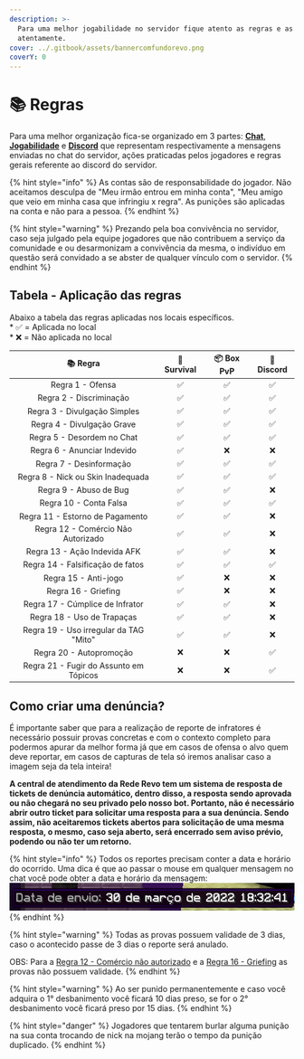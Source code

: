 ```yaml
---
description: >-
  Para uma melhor jogabilidade no servidor fique atento as regras e as leia
  atentamente.
cover: ../.gitbook/assets/bannercomfundorevo.png
coverY: 0
---
```


# 📚 Regras

Para uma melhor organização fica-se organizado em 3 partes: [**Chat**](chat.md), [**Jogabilidade**](jogabilidade.md) e [**Discord**](discord.md) que representam respectivamente a mensagens enviadas no chat do servidor, ações praticadas pelos jogadores e regras gerais referente ao discord do servidor.

{% hint style="info" %}
As contas são de responsabilidade do jogador. Não aceitamos desculpa de "Meu irmão entrou em minha conta", "Meu amigo que veio em minha casa que infringiu x regra". As punições são aplicadas na conta e não para a pessoa.
{% endhint %}

{% hint style="warning" %}
Prezando pela boa convivência no servidor, caso seja julgado pela equipe jogadores que não contribuem a serviço da comunidade e ou desarmonizam a convivência da mesma, o indivíduo em questão será convidado a se abster de qualquer vínculo com o servidor.
{% endhint %}

## Tabela - Aplicação das regras

Abaixo a tabela das regras aplicadas nos locais específicos.\
\* ✅ = Aplicada no local\
\* ❌ = Não aplicada no local

|                📚 Regra                | 🌳 Survival | 📦 Box PvP | 📱 Discord |
| :------------------------------------: | :---------: | :--------: | :--------: |
|            Regra 1 - Ofensa            |      ✅      |      ✅     |      ✅     |
|         Regra 2 - Discriminação        |      ✅      |      ✅     |      ✅     |
|      Regra 3 - Divulgação Simples      |      ✅      |      ✅     |      ✅     |
|       Regra 4 - Divulgação Grave       |      ✅      |      ✅     |      ✅     |
|       Regra 5 - Desordem no Chat       |      ✅      |      ✅     |      ✅     |
|       Regra 6 - Anunciar Indevido      |      ✅      |      ❌     |      ❌     |
|         Regra 7 - Desinformação        |      ✅      |      ✅     |      ✅     |
|    Regra 8 - Nick ou Skin Inadequada   |      ✅      |      ✅     |      ✅     |
|         Regra 9 - Abuso de Bug         |      ✅      |      ✅     |      ❌     |
|         Regra 10 - Conta Falsa         |      ✅      |      ✅     |      ✅     |
|     Regra 11 - Estorno de Pagamento    |      ✅      |      ✅     |      ❌     |
|   Regra 12 - Comércio Não Autorizado   |      ✅      |      ✅     |      ❌     |
|      Regra 13 - Ação Indevida AFK      |      ✅      |      ✅     |      ❌     |
|    Regra 14 - Falsificação de fatos    |      ✅      |      ✅     |      ✅     |
|          Regra 15 - Anti-jogo          |      ✅      |      ❌     |      ❌     |
|           Regra 16 - Griefing          |      ✅      |      ❌     |      ❌     |
|     Regra 17 - Cúmplice de Infrator    |      ✅      |      ✅     |      ❌     |
|       Regra 18 - Uso de Trapaças       |      ✅      |      ✅     |      ❌     |
| Regra 19 - Uso irregular da TAG "Mito" |      ✅      |      ✅     |      ❌     |
|         Regra 20 - Autopromoção        |      ❌      |      ❌     |      ✅     |
| Regra 21 - Fugir do Assunto em Tópicos |      ❌      |      ❌     |      ✅     |

## Como criar uma denúncia?

É importante saber que para a realização de reporte de infratores é necessário possuir provas concretas e com o contexto completo para podermos apurar da melhor forma já que em casos de ofensa o alvo quem deve reportar, em casos de capturas de tela só iremos analisar caso a imagem seja da tela inteira!

**A central de atendimento da Rede Revo tem um sistema de resposta de tickets de denúncia automático, dentro disso, a resposta sendo aprovada ou não chegará no seu privado pelo nosso bot. Portanto, não é necessário abrir outro ticket para solicitar uma resposta para a sua denúncia. Sendo assim, não aceitaremos tickets abertos para solicitação de uma mesma resposta, o mesmo, caso seja aberto, será encerrado sem aviso prévio, podendo ou não ter um retorno.**

{% hint style="info" %}
Todos os reportes precisam conter a data e horário do ocorrido. Uma dica é que ao passar o mouse em qualquer mensagem no chat você pode obter a data e horário da mensagem: ![](<../.gitbook/assets/image (2) (1) (2).png>)
{% endhint %}

{% hint style="warning" %}
Todas as provas possuem validade de 3 dias, caso o acontecido passe de 3 dias o reporte será anulado.

OBS: Para a [Regra 12 - Comércio não autorizado](https://wiki.rederevo.com/regras/jogabilidade#01-3) e a [Regra 16 - Griefing](https://wiki.rederevo.com/regras/jogabilidade#01-5) as provas não possuem validade.
{% endhint %}

{% hint style="warning" %}
Ao ser punido permanentemente e caso você adquira o 1° desbanimento você ficará 10 dias preso, se for o 2° desbanimento você ficará preso por 15 dias.
{% endhint %}

{% hint style="danger" %}
Jogadores que tentarem burlar alguma punição na sua conta trocando de nick na mojang terão o tempo da punição duplicado.
{% endhint %}
